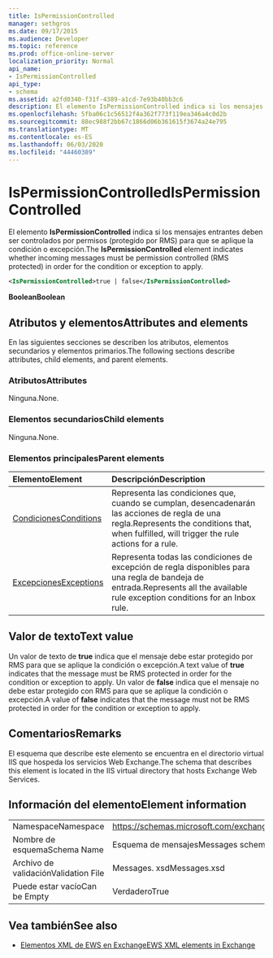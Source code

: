 ```yaml
---
title: IsPermissionControlled
manager: sethgros
ms.date: 09/17/2015
ms.audience: Developer
ms.topic: reference
ms.prod: office-online-server
localization_priority: Normal
api_name:
- IsPermissionControlled
api_type:
- schema
ms.assetid: a2fd0340-f31f-4389-a1cd-7e93b40bb3c6
description: El elemento IsPermissionControlled indica si los mensajes entrantes deben ser controlados por permisos (protegido por RMS) para que se aplique la condición o excepción.
ms.openlocfilehash: 5fba06c1c56512f4a362f773f119ea346a4c0d2b
ms.sourcegitcommit: 88ec988f2bb67c1866d06b361615f3674a24e795
ms.translationtype: MT
ms.contentlocale: es-ES
ms.lasthandoff: 06/03/2020
ms.locfileid: "44460389"
---
```

# <a name="ispermissioncontrolled"></a><span data-ttu-id="2156e-103">IsPermissionControlled</span><span class="sxs-lookup"><span data-stu-id="2156e-103">IsPermissionControlled</span></span>

<span data-ttu-id="2156e-104">El elemento **IsPermissionControlled** indica si los mensajes entrantes deben ser controlados por permisos (protegido por RMS) para que se aplique la condición o excepción.</span><span class="sxs-lookup"><span data-stu-id="2156e-104">The **IsPermissionControlled** element indicates whether incoming messages must be permission controlled (RMS protected) in order for the condition or exception to apply.</span></span> 
  
```XML
<IsPermissionControlled>true | false</IsPermissionControlled>
```

 <span data-ttu-id="2156e-105">**Boolean**</span><span class="sxs-lookup"><span data-stu-id="2156e-105">**Boolean**</span></span>
## <a name="attributes-and-elements"></a><span data-ttu-id="2156e-106">Atributos y elementos</span><span class="sxs-lookup"><span data-stu-id="2156e-106">Attributes and elements</span></span>

<span data-ttu-id="2156e-107">En las siguientes secciones se describen los atributos, elementos secundarios y elementos primarios.</span><span class="sxs-lookup"><span data-stu-id="2156e-107">The following sections describe attributes, child elements, and parent elements.</span></span>
  
### <a name="attributes"></a><span data-ttu-id="2156e-108">Atributos</span><span class="sxs-lookup"><span data-stu-id="2156e-108">Attributes</span></span>

<span data-ttu-id="2156e-109">Ninguna.</span><span class="sxs-lookup"><span data-stu-id="2156e-109">None.</span></span>
  
### <a name="child-elements"></a><span data-ttu-id="2156e-110">Elementos secundarios</span><span class="sxs-lookup"><span data-stu-id="2156e-110">Child elements</span></span>

<span data-ttu-id="2156e-111">Ninguna.</span><span class="sxs-lookup"><span data-stu-id="2156e-111">None.</span></span>
  
### <a name="parent-elements"></a><span data-ttu-id="2156e-112">Elementos principales</span><span class="sxs-lookup"><span data-stu-id="2156e-112">Parent elements</span></span>

|<span data-ttu-id="2156e-113">**Elemento**</span><span class="sxs-lookup"><span data-stu-id="2156e-113">**Element**</span></span>|<span data-ttu-id="2156e-114">**Descripción**</span><span class="sxs-lookup"><span data-stu-id="2156e-114">**Description**</span></span>|
|:-----|:-----|
|[<span data-ttu-id="2156e-115">Condiciones</span><span class="sxs-lookup"><span data-stu-id="2156e-115">Conditions</span></span>](conditions.md) <br/> |<span data-ttu-id="2156e-116">Representa las condiciones que, cuando se cumplan, desencadenarán las acciones de regla de una regla.</span><span class="sxs-lookup"><span data-stu-id="2156e-116">Represents the conditions that, when fulfilled, will trigger the rule actions for a rule.</span></span>  <br/> |
|[<span data-ttu-id="2156e-117">Excepciones</span><span class="sxs-lookup"><span data-stu-id="2156e-117">Exceptions</span></span>](exceptions.md) <br/> |<span data-ttu-id="2156e-118">Representa todas las condiciones de excepción de regla disponibles para una regla de bandeja de entrada.</span><span class="sxs-lookup"><span data-stu-id="2156e-118">Represents all the available rule exception conditions for an Inbox rule.</span></span>  <br/> |
   
## <a name="text-value"></a><span data-ttu-id="2156e-119">Valor de texto</span><span class="sxs-lookup"><span data-stu-id="2156e-119">Text value</span></span>

<span data-ttu-id="2156e-120">Un valor de texto de **true** indica que el mensaje debe estar protegido por RMS para que se aplique la condición o excepción.</span><span class="sxs-lookup"><span data-stu-id="2156e-120">A text value of **true** indicates that the message must be RMS protected in order for the condition or exception to apply.</span></span> <span data-ttu-id="2156e-121">Un valor de **false** indica que el mensaje no debe estar protegido con RMS para que se aplique la condición o excepción.</span><span class="sxs-lookup"><span data-stu-id="2156e-121">A value of **false** indicates that the message must not be RMS protected in order for the condition or exception to apply.</span></span> 
  
## <a name="remarks"></a><span data-ttu-id="2156e-122">Comentarios</span><span class="sxs-lookup"><span data-stu-id="2156e-122">Remarks</span></span>

<span data-ttu-id="2156e-123">El esquema que describe este elemento se encuentra en el directorio virtual IIS que hospeda los servicios Web Exchange.</span><span class="sxs-lookup"><span data-stu-id="2156e-123">The schema that describes this element is located in the IIS virtual directory that hosts Exchange Web Services.</span></span>
  
## <a name="element-information"></a><span data-ttu-id="2156e-124">Información del elemento</span><span class="sxs-lookup"><span data-stu-id="2156e-124">Element information</span></span>

|||
|:-----|:-----|
|<span data-ttu-id="2156e-125">Namespace</span><span class="sxs-lookup"><span data-stu-id="2156e-125">Namespace</span></span>  <br/> |https://schemas.microsoft.com/exchange/services/2006/messages  <br/> |
|<span data-ttu-id="2156e-126">Nombre de esquema</span><span class="sxs-lookup"><span data-stu-id="2156e-126">Schema Name</span></span>  <br/> |<span data-ttu-id="2156e-127">Esquema de mensajes</span><span class="sxs-lookup"><span data-stu-id="2156e-127">Messages schema</span></span>  <br/> |
|<span data-ttu-id="2156e-128">Archivo de validación</span><span class="sxs-lookup"><span data-stu-id="2156e-128">Validation File</span></span>  <br/> |<span data-ttu-id="2156e-129">Messages. xsd</span><span class="sxs-lookup"><span data-stu-id="2156e-129">Messages.xsd</span></span>  <br/> |
|<span data-ttu-id="2156e-130">Puede estar vacío</span><span class="sxs-lookup"><span data-stu-id="2156e-130">Can be Empty</span></span>  <br/> |<span data-ttu-id="2156e-131">Verdadero</span><span class="sxs-lookup"><span data-stu-id="2156e-131">True</span></span>  <br/> |
   
## <a name="see-also"></a><span data-ttu-id="2156e-132">Vea también</span><span class="sxs-lookup"><span data-stu-id="2156e-132">See also</span></span>



- [<span data-ttu-id="2156e-133">Elementos XML de EWS en Exchange</span><span class="sxs-lookup"><span data-stu-id="2156e-133">EWS XML elements in Exchange</span></span>](ews-xml-elements-in-exchange.md)

